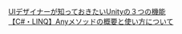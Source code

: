 [UIデザイナーが知っておきたいUnityの３つの機能](https://creator.game.cyberagent.co.jp/?p=4478)  
[【C#・LINQ】Anyメソッドの概要と使い方について](https://www.fenet.jp/dotnet/column/language/2162/)  
